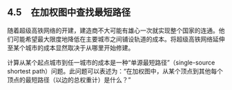    

## 4.5　在加权图中查找最短路径

随着超级高铁网络的开建，建造商不大可能有雄心一次就实现整个国家的连通。他们可能希望最大限度地降低在主要城市之间铺设轨道的成本。将超级高铁网络延伸至某个城市的成本显然取决于从哪里开始修建。

计算从某个起点城市到任一城市的成本是一种“单源最短路径”（single-source shortest path）问题。此问题可以表述为：“在加权图中，从某个顶点到其他每个顶点的最短路径（以边的总权重计）是什么？”